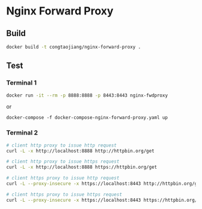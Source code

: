 # Nginx Forward Proxy

## Build
```bash
docker build -t congtaojiang/nginx-forward-proxy .
```

## Test

### Terminal 1
```bash
docker run -it --rm -p 8888:8888 -p 8443:8443 nginx-fwdproxy
```
or 
```
docker-compose -f docker-compose-nginx-forward-proxy.yaml up
```

### Terminal 2
```bash
# client http proxy to issue http request
curl -L -x http://localhost:8888 http://httpbin.org/get

# client http proxy to issue https request
curl -L -x http://localhost:8888 https://httpbin.org/get

# client https proxy to issue http request
curl -L --proxy-insecure -x https://localhost:8443 http://httpbin.org/get

# client https proxy to issue https request
curl -L --proxy-insecure -x https://localhost:8443 https://httpbin.org/get

```